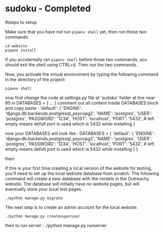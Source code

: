 # sudoku - Completed

#steps to setup 

Make sure that you have *not* run `pipenv shell` yet, then run these two commands:

```
cd website
pipenv install
```

If you accidentally ran `pipenv shell` before those two commands, you should exit the shell using CTRL+d. Then run the two commands.

Now, you activate the virtual environment by typing the following command in the directory of the project:

```
pipenv shell
```

now first change the code at settings.py file at 'sudoku' folder
at line near 95 in 
DATABASES = {
...
}
comment out all content inside DATABASES block
and copy paste :
'default': {
        'ENGINE': 'django.db.backends.postgresql_psycopg2',
        'NAME': 'postgres',
        'USER': 'postgres',
        'PASSWORD': '1234',
        'HOST': 'localhost',
        'PORT': '5432',  # left empty means defult port is used which is 5432 while installing
    }
    
now your DATABASES will look like :
DATABASES = {
    'default': {
        'ENGINE': 'django.db.backends.postgresql_psycopg2',
        'NAME': 'postgres',
        'USER': 'postgres',
        'PASSWORD': '1234',
        'HOST': 'localhost',
        'PORT': '5432',  # left empty means defult port is used which is 5432 while installing
    }
}

then 

If this is your first time creating a local version of the website for testing, you'll need to set up the local website database from scratch. The following command will create a new database with the models in the Outreachy website. The database will initially have no website pages, but will eventually store your local test pages.

```
./python manage.py migrate
```

The next step is to create an admin account for the local website.

```
./python manage.py createsuperuser
```

then to run server :
./python manage.py runserver


